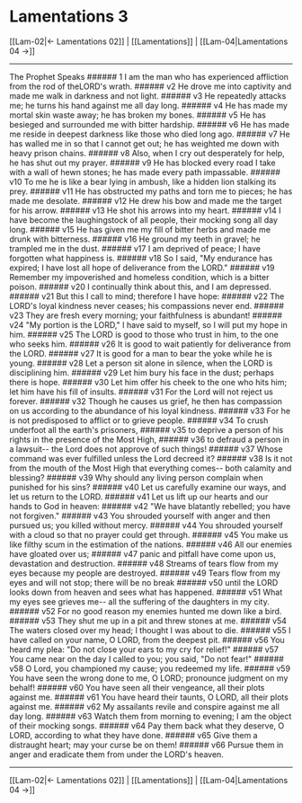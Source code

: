 # Lamentations 3

[[Lam-02|← Lamentations 02]] | [[Lamentations]] | [[Lam-04|Lamentations 04 →]]
***

The Prophet Speaks ###### 1 I am the man who has experienced affliction from the rod of theLORD's wrath. ###### v2 He drove me into captivity and made me walk in darkness and not light. ###### v3 He repeatedly attacks me; he turns his hand against me all day long. ###### v4 He has made my mortal skin waste away; he has broken my bones. ###### v5 He has besieged and surrounded me with bitter hardship. ###### v6 He has made me reside in deepest darkness like those who died long ago. ###### v7 He has walled me in so that I cannot get out; he has weighted me down with heavy prison chains. ###### v8 Also, when I cry out desperately for help, he has shut out my prayer. ###### v9 He has blocked every road I take with a wall of hewn stones; he has made every path impassable. ###### v10 To me he is like a bear lying in ambush, like a hidden lion stalking its prey. ###### v11 He has obstructed my paths and torn me to pieces; he has made me desolate. ###### v12 He drew his bow and made me the target for his arrow. ###### v13 He shot his arrows into my heart. ###### v14 I have become the laughingstock of all people, their mocking song all day long. ###### v15 He has given me my fill of bitter herbs and made me drunk with bitterness. ###### v16 He ground my teeth in gravel; he trampled me in the dust. ###### v17 I am deprived of peace; I have forgotten what happiness is. ###### v18 So I said, "My endurance has expired; I have lost all hope of deliverance from the LORD." ###### v19 Remember my impoverished and homeless condition, which is a bitter poison. ###### v20 I continually think about this, and I am depressed. ###### v21 But this I call to mind; therefore I have hope: ###### v22 The LORD's loyal kindness never ceases; his compassions never end. ###### v23 They are fresh every morning; your faithfulness is abundant! ###### v24 "My portion is the LORD," I have said to myself, so I will put my hope in him. ###### v25 The LORD is good to those who trust in him, to the one who seeks him. ###### v26 It is good to wait patiently for deliverance from the LORD. ###### v27 It is good for a man to bear the yoke while he is young. ###### v28 Let a person sit alone in silence, when the LORD is disciplining him. ###### v29 Let him bury his face in the dust; perhaps there is hope. ###### v30 Let him offer his cheek to the one who hits him; let him have his fill of insults. ###### v31 For the Lord will not reject us forever. ###### v32 Though he causes us grief, he then has compassion on us according to the abundance of his loyal kindness. ###### v33 For he is not predisposed to afflict or to grieve people. ###### v34 To crush underfoot all the earth's prisoners, ###### v35 to deprive a person of his rights in the presence of the Most High, ###### v36 to defraud a person in a lawsuit-- the Lord does not approve of such things! ###### v37 Whose command was ever fulfilled unless the Lord decreed it? ###### v38 Is it not from the mouth of the Most High that everything comes-- both calamity and blessing? ###### v39 Why should any living person complain when punished for his sins? ###### v40 Let us carefully examine our ways, and let us return to the LORD. ###### v41 Let us lift up our hearts and our hands to God in heaven: ###### v42 "We have blatantly rebelled; you have not forgiven." ###### v43 You shrouded yourself with anger and then pursued us; you killed without mercy. ###### v44 You shrouded yourself with a cloud so that no prayer could get through. ###### v45 You make us like filthy scum in the estimation of the nations. ###### v46 All our enemies have gloated over us; ###### v47 panic and pitfall have come upon us, devastation and destruction. ###### v48 Streams of tears flow from my eyes because my people are destroyed. ###### v49 Tears flow from my eyes and will not stop; there will be no break ###### v50 until the LORD looks down from heaven and sees what has happened. ###### v51 What my eyes see grieves me-- all the suffering of the daughters in my city. ###### v52 For no good reason my enemies hunted me down like a bird. ###### v53 They shut me up in a pit and threw stones at me. ###### v54 The waters closed over my head; I thought I was about to die. ###### v55 I have called on your name, O LORD, from the deepest pit. ###### v56 You heard my plea: "Do not close your ears to my cry for relief!" ###### v57 You came near on the day I called to you; you said, "Do not fear!" ###### v58 O Lord, you championed my cause; you redeemed my life. ###### v59 You have seen the wrong done to me, O LORD; pronounce judgment on my behalf! ###### v60 You have seen all their vengeance, all their plots against me. ###### v61 You have heard their taunts, O LORD, all their plots against me. ###### v62 My assailants revile and conspire against me all day long. ###### v63 Watch them from morning to evening; I am the object of their mocking songs. ###### v64 Pay them back what they deserve, O LORD, according to what they have done. ###### v65 Give them a distraught heart; may your curse be on them! ###### v66 Pursue them in anger and eradicate them from under the LORD's heaven.

***
[[Lam-02|← Lamentations 02]] | [[Lamentations]] | [[Lam-04|Lamentations 04 →]]
